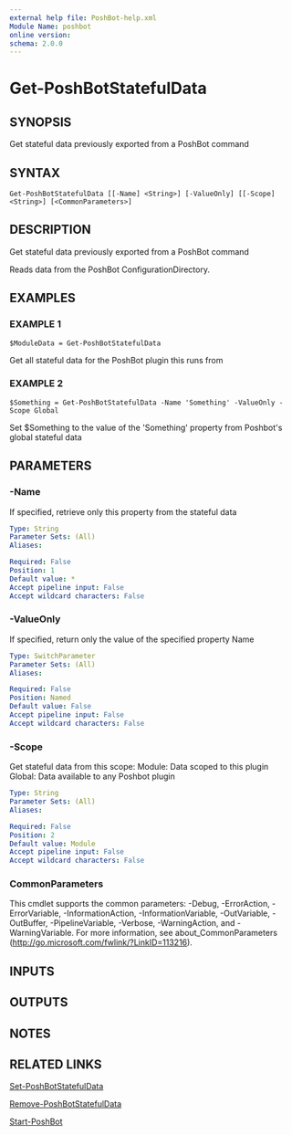 ```yaml
---
external help file: PoshBot-help.xml
Module Name: poshbot
online version:
schema: 2.0.0
---
```


# Get-PoshBotStatefulData

## SYNOPSIS
Get stateful data previously exported from a PoshBot command

## SYNTAX

```
Get-PoshBotStatefulData [[-Name] <String>] [-ValueOnly] [[-Scope] <String>] [<CommonParameters>]
```

## DESCRIPTION
Get stateful data previously exported from a PoshBot command

Reads data from the PoshBot ConfigurationDirectory.

## EXAMPLES

### EXAMPLE 1
```
$ModuleData = Get-PoshBotStatefulData
```

Get all stateful data for the PoshBot plugin this runs from

### EXAMPLE 2
```
$Something = Get-PoshBotStatefulData -Name 'Something' -ValueOnly -Scope Global
```

Set $Something to the value of the 'Something' property from Poshbot's global stateful data

## PARAMETERS

### -Name
If specified, retrieve only this property from the stateful data

```yaml
Type: String
Parameter Sets: (All)
Aliases:

Required: False
Position: 1
Default value: *
Accept pipeline input: False
Accept wildcard characters: False
```

### -ValueOnly
If specified, return only the value of the specified property Name

```yaml
Type: SwitchParameter
Parameter Sets: (All)
Aliases:

Required: False
Position: Named
Default value: False
Accept pipeline input: False
Accept wildcard characters: False
```

### -Scope
Get stateful data from this scope:
    Module: Data scoped to this plugin
    Global: Data available to any Poshbot plugin

```yaml
Type: String
Parameter Sets: (All)
Aliases:

Required: False
Position: 2
Default value: Module
Accept pipeline input: False
Accept wildcard characters: False
```

### CommonParameters
This cmdlet supports the common parameters: -Debug, -ErrorAction, -ErrorVariable, -InformationAction, -InformationVariable, -OutVariable, -OutBuffer, -PipelineVariable, -Verbose, -WarningAction, and -WarningVariable. For more information, see about_CommonParameters (http://go.microsoft.com/fwlink/?LinkID=113216).

## INPUTS

## OUTPUTS

## NOTES

## RELATED LINKS

[Set-PoshBotStatefulData]()

[Remove-PoshBotStatefulData]()

[Start-PoshBot]()

